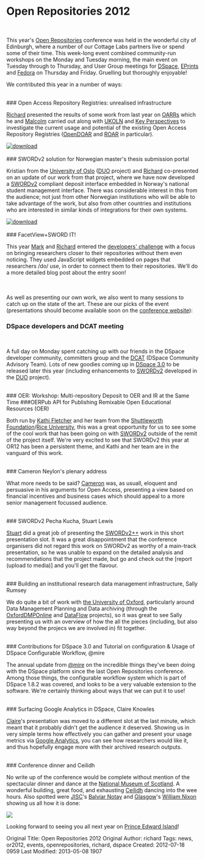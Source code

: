 # Open Repositories 2012
<br>

This year's [Open Repositories](http://or2012.ed.ac.uk/) conference was held in the wonderful city of Edinburgh, where a number of our Cottage Labs partners live or spend some of their time.  This week-long event combined community-run workshops on the Monday and Tuesday morning, the main event on Tuesday through to Thursday, and User Group meetings for [DSpace](http://www.dspace.org), [EPrints](http://www.eprints.org) and [Fedora](http://fedora-commons.org) on Thursday and Friday.  Gruelling but thoroughly enjoyable!

We contributed this year in a number of ways:

<br>
### Open Access Repository Registries: unrealised infrastructure
<br>

[Richard](/author/richard) presented the results of some work from last year on [OARRs](/projects/oarr) which he and [Malcolm](/author/malcolm) carried out along with [UKOLN](http://www.ukoln.ac.uk) and [Key Perspectives](http://www.keyperspectives.co.uk) to investigate the current usage and potential of the existing Open Access Repository Registries ([OpenDOAR](http://www.opendoar.org) and [ROAR](http://roar.eprints.org) in particular).

<div class="row"><div class="span1 offset 6"><a href="http://cottagelabs.com/media/RichardJones_OR12_OARR.pdf"><img src="http://cottagelabs.com/media/download.jpg" alt="download" class="thumbnail span1"></a></div></div>

<br>
### SWORDv2 solution for Norwegian master's thesis submission portal
<br>

Kristian from the [University of Oslo](http://www.uio.no/) ([DUO](/projects/duo) project) and [Richard](/author/richard) co-presented on an update of our work from that project, where we have now developed a [SWORDv2](/projects/sword2) compliant deposit interface embedded in Norway's national student management interface.  There was considerable interest in this from the audience; not just from other Norwegian institutions who will be able to take advantage of the work, but also from other countries and institutions who are interested in similar kinds of integrations for their own systems.

<div class="row"><div class="span1 offset 6"><a href="http://cottagelabs.com/media/DUO_OR2012_Presentation.pdf"><img src="http://cottagelabs.com/media/download.jpg" alt="download" class="thumbnail span1"></a></div></div>

<br>
### FacetView+SWORD IT!
<br>

This year [Mark](/author/mark) and [Richard](/author/richard) entered the [developers' challenge](http://devcsi.ukoln.ac.uk/developer-challenges/developer-challenge-or-12/) with a focus on bringing researchers closer to their repositories without them even noticing.  They used JavaScript widgets embedded on pages that researchers /do/ use, in order to connect them to their repositories.  We'll do a more detailed blog post about the entry soon!

<br><br>
As well as presenting our own work, we also went to many sessions to catch up on the state of the art.  These are our picks of the event (presentations should become available soon on the [conference website](http://or2012.ed.ac.uk/)):

### DSpace developers and DCAT meeting
<br>

A full day on Monday spent catching up with our friends in the DSpace developer community, committers group and the [DCAT](https://wiki.duraspace.org/display/cmtygp/DSpace+Community+Advisory+Team) (DSpace Community Advisory Team).  Lots of new goodies coming up in [DSpace 3.0](https://wiki.duraspace.org/display/DSPACE/DSpace+Release+3.0+Notes) to be released later this year (including enhancements to [SWORDv2](/projects/sword2) developed in the [DUO](/projects/duo) project).

<br>
### OER: Workshop: Multi-repository Deposit to OER and IR at the Same Time
###OERPub API for Publishing Remixable Open Educational Resources (OER)
<br>

Both run by [Kathi Fletcher](https://twitter.com/kefletcher) and her team from the [Shuttleworth Foundation](http://www.shuttleworthfoundation.org/)/[Rice University](http://www.rice.edu/), this was a great opportunity for us to see some of the cool work that has been going on with [SWORDv2](/projects/sword2) outside of the remit of the project itself.  We're very excited to see that SWORDv2 this year at OR12 has been a persistent theme, and Kathi and her team are in the vanguard of this work.

<br>
### Cameron Neylon's plenary address
<br>

What more needs to be said?  [Cameron](http://cameronneylon.net/) was, as usuall, eloquent and persuasive in his arguments for Open Access, presenting a view based on financial incentives and business cases which should appeal to a more senior management focussed audience.

<br>
### SWORDv2 Pecha Kucha, Stuart Lewis
<br>

[Stuart](http://blog.stuartlewis.com/) did a great job of presenting the [SWORDv2++](/projects/sword-2-plusplus) work in this short presentation slot.  It was a great disappointment that the conference organisers did not regard this work on SWORDv2 as worthy of a main-track presentation, so he was unable to expand on the detailed analysis and recommendations that the project made, but go and check out the [report (upload to media)] and you'll get the flavour.

<br>
### Building an institutional research data management infrastructure, Sally Rumsey
<br>

We do quite a bit of work with [the University of Oxford](http://www.ox.ac.uk/), particularly around Data Management Planning and Data archiving (through the [OxfordDMPOnline](/projects/oxforddmponline) and [DataFlow](/projects/dataflow) projects), so it was great to see Sally presenting us with an overview of how the all the pieces (including, but also way beyond the projecs we are involved in) fit together.

<br>
### Contributions for DSpace 3.0 and Tutorial on configuration & Usage of DSpace Configurable Workflow, @mire
<br>

The annual update from [@mire](http://atmire.com/website/) on the incredible things they've been doing with the DSpace platform since the last Open Repositories conference.  Among those things, the configurable workflow system which is part of DSpace 1.8.2 was covered, and looks to be a very valuable extension to the software.  We're certainly thinking about ways that we can put it to use!

<br>
### Surfacing Google Analytics in DSpace, Claire Knowles
<br>

[Claire](https://twitter.com/cgknowles)'s presentation was moved to a different slot at the last minute, which meant that it probably didn't get the audience it deserved.  Showing us in very simple terms how effectively you can gather and present your usage metrics via [Google Analytics](http://www.google.com/analytics/), you can see how researchers would like it, and thus hopefully engage more with their archived research outputs.

<br>
### Conference dinner and Ceilidh
<br>

No write up of the conference would be complete without mention of the spectacular dinner and dance at the [National Museum of Scotland](http://www.nms.ac.uk/).  A wonderful building, great food, and exhausting [Ceilidh](http://en.wikipedia.org/wiki/C%C3%A9ilidh) dancing into the wee hours.  Also spotted were [JISC](http://www.jisc.ac.uk)'s [Balviar Notay](https://twitter.com/b_notay) and [Glasgow](http://www.gla.ac.uk)'s [William Nixon](https://twitter.com/williamjnixon) showing us all how it is done:

<div class="row-fluid">
<div class="span4"></div>
<div class="span3">
<img src="http://cottagelabs.com/media/ceilidh.jpg" class="img thumbnail span12"/>
</div>
</div>

Looking forward to seeing you all next year on [Prince Edward Island](http://goo.gl/maps/wU1l)!



Original Title: Open Repositories 2012
Original Author: richard
Tags: news, or2012, events, openrepositories, richard, dspace
Created: 2012-07-18 0959
Last Modified: 2013-05-08 1907

